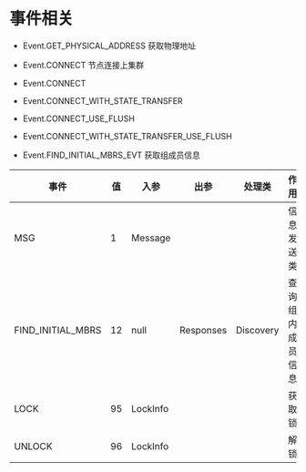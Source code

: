 # 事件相关
+ Event.GET_PHYSICAL_ADDRESS 获取物理地址
+ Event.CONNECT 节点连接上集群
+ Event.CONNECT
+ Event.CONNECT_WITH_STATE_TRANSFER
+ Event.CONNECT_USE_FLUSH
+  Event.CONNECT_WITH_STATE_TRANSFER_USE_FLUSH

+ Event.FIND_INITIAL_MBRS_EVT 获取组成员信息

事件| 值 | 入参 | 出参 | 处理类 | 作用
--- | ---| ---| --- | --- | ---
MSG | 1 | Message | | | 信息发送类
FIND_INITIAL_MBRS | 12 | null | Responses | Discovery | 查询组内成员信息
LOCK | 95 | LockInfo | | | 获取锁
UNLOCK | 96 | LockInfo | | | 解锁